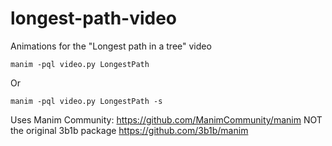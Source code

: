 # longest-path-video
Animations for the "Longest path in a tree" video

```
manim -pql video.py LongestPath
```

Or

```
manim -pql video.py LongestPath -s
```

Uses Manim Community: https://github.com/ManimCommunity/manim
NOT the original 3b1b package https://github.com/3b1b/manim
